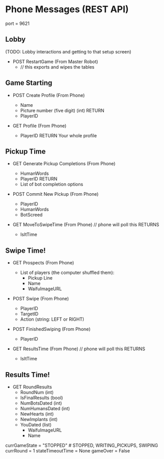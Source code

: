 # Phone Messages (REST API)

port = 9621

## Lobby 

(TODO: Lobby interactions and getting to that setup screen)

* POST RestartGame (From Master Robot)
  * // this exports and wipes the tables

## Game Starting

* POST Create Profile (From Phone)
    * Name
    * Picture number (five digit) (int)
    RETURN
    * PlayerID

* GET Profile (From Phone)
    * PlayerID
    RETURN
    Your whole profile

## Pickup Time

* GET Generate Pickup Completions (From Phone)
    * HumanWords
    * PlayerID
    RETURN
    * List of bot completion options

* POST Commit New Pickup (From Phone)
    * PlayerID
    * HumanWords
    * BotScreed

* GET MoveToSwipeTime (From Phone) // phone will poll this
    RETURNS
    * IsItTime

## Swipe Time!

* GET Prospects (From Phone)
  * List of players (the computer shuffled them):
    * Pickup Line
    * Name
    * WaifuImageURL

* POST Swipe (From Phone)
  * PlayerID
  * TargetID
  * Action (string: LEFT or RIGHT)

* POST FinishedSwiping (From Phone)
  * PlayerID

* GET ResultsTime (From Phone)  // phone will poll this
    RETURNS
    * IsItTime

## Results Time!

* GET RoundResults
  * RoundNum (int)
  * IsFinalResults (bool)
  * NumBotsDated (int)
  * NumHumansDated (int)
  * NewHearts (int)
  * NewImplants (int)
  * YouDated (list)
    * WaifuImageURL
    * Name



currGameState = "STOPPED" # STOPPED, WRITING_PICKUPS, SWIPING
currRound = 1
stateTimeoutTime = None
gameOver = False